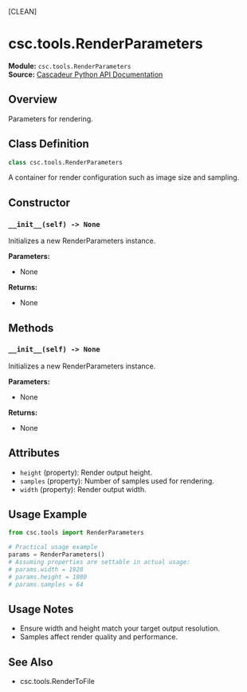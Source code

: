 [CLEAN]
<!-- Cleaned by batch script 2025-08-22 23:34 | Original: c48b0336 -->

# csc.tools.RenderParameters

**Module:** `csc.tools.RenderParameters`  
**Source:** [Cascadeur Python API Documentation](https://cascadeur.com/python-api/_generate/csc.tools.RenderParameters.html)

## Overview

Parameters for rendering.

## Class Definition

```python
class csc.tools.RenderParameters
```

A container for render configuration such as image size and sampling.

## Constructor

### `__init__(self) -> None`

Initializes a new RenderParameters instance.

**Parameters:**
- None

**Returns:**
- None

## Methods

### `__init__(self) -> None`

Initializes a new RenderParameters instance.

**Parameters:**
- None

**Returns:**
- None

## Attributes

- `height` (property): Render output height.
- `samples` (property): Number of samples used for rendering.
- `width` (property): Render output width.

## Usage Example

```python
from csc.tools import RenderParameters

# Practical usage example
params = RenderParameters()
# Assuming properties are settable in actual usage:
# params.width = 1920
# params.height = 1080
# params.samples = 64
```

## Usage Notes

- Ensure width and height match your target output resolution.
- Samples affect render quality and performance.

## See Also

- csc.tools.RenderToFile